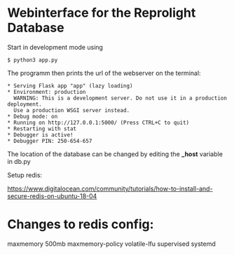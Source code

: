 # Webinterface for the Reprolight Database

Start in development mode using

```
$ python3 app.py
```

The programm then prints the url of the webserver
on the terminal:

```
* Serving Flask app "app" (lazy loading)
* Environment: production
  WARNING: This is a development server. Do not use it in a production deployment.
  Use a production WSGI server instead.
* Debug mode: on
* Running on http://127.0.0.1:5000/ (Press CTRL+C to quit)
* Restarting with stat
* Debugger is active!
* Debugger PIN: 250-654-657
```

The location of the database can be changed by editing
the **_host** variable in db.py

Setup redis:

https://www.digitalocean.com/community/tutorials/how-to-install-and-secure-redis-on-ubuntu-18-04

# Changes to redis config:

maxmemory 500mb
maxmemory-policy volatile-lfu
supervised systemd
